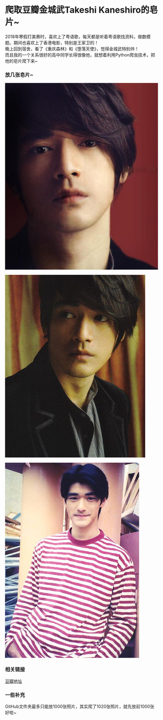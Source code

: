 # 爬取豆瓣金城武Takeshi Kaneshiro的皂片~
2018年寒假打美赛时，喜欢上了粤语歌，每天都是听着粤语歌找资料，做数模题。期间也喜欢上了香港电影，特别是王家卫的！  
晚上回到宿舍，看了《重庆森林》和《堕落天使》，觉得金城武特别帅！  
而且我的一个关系很好的高中同学长得很像他，就想着利用Python爬虫技术，把他的皂片爬下来~  

### 放几张皂片~
![](https://github.com/Wonz5130/Spider/raw/master/Takeshi%20Kaneshiro/Photos/1.jpg)  

![](https://github.com/Wonz5130/Spider/raw/master/Takeshi%20Kaneshiro/Photos/7.jpg)  

![](https://github.com/Wonz5130/Spider/raw/master/Takeshi%20Kaneshiro/Photos/13.jpg)  

### 相关链接  
[豆瓣地址](https://movie.douban.com/celebrity/1027883/photos/?type=C&start=0&sortby=like&size=a&subtype=a)  

### 一些补充
GitHub文件夹最多只能放1000张照片，其实爬了1020张照片，就先放前1000张好啦~
